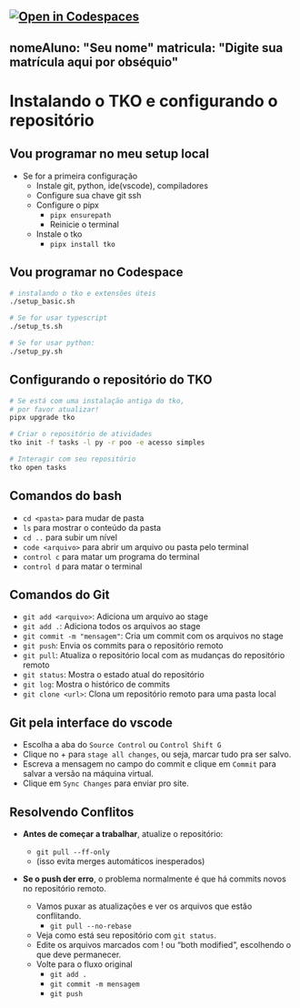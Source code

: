[![Open in Codespaces](https://classroom.github.com/assets/launch-codespace-2972f46106e565e64193e422d61a12cf1da4916b45550586e14ef0a7c637dd04.svg)](https://classroom.github.com/open-in-codespaces?assignment_repo_id=21358503)
---
nomeAluno: "Seu nome"
matricula: "Digite sua matrícula aqui por obséquio"
---

# Instalando o TKO e configurando o repositório

## Vou programar no meu setup local

- Se for a primeira configuração
  - Instale git, python, ide(vscode), compiladores
  - Configure sua chave git ssh
  - Configure o pipx
    - `pipx ensurepath`
    - Reinicie o terminal
  - Instale o tko
    - `pipx install tko`

## Vou programar no Codespace

```bash
# instalando o tko e extensões úteis
./setup_basic.sh

# Se for usar typescript
./setup_ts.sh

# Se for usar python:
./setup_py.sh
```


## Configurando o repositório do TKO

```bash
# Se está com uma instalação antiga do tko,
# por favor atualizar!
pipx upgrade tko

# Criar o repositório de atividades
tko init -f tasks -l py -r poo -e acesso simples

# Interagir com seu repositório
tko open tasks
```

## Comandos do bash

- `cd <pasta>` para mudar de pasta
- `ls` para mostrar o conteúdo da pasta
- `cd ..` para subir um nível
- `code <arquivo>` para abrir um arquivo ou pasta pelo terminal
- `control c` para matar um programa do terminal
- `control d` para matar o terminal

## Comandos do Git

- `git add <arquivo>`: Adiciona um arquivo ao stage
- `git add .`: Adiciona todos os arquivos ao stage
- `git commit -m "mensagem"`: Cria um commit com os arquivos no stage
- `git push`: Envia os commits para o repositório remoto
- `git pull`: Atualiza o repositório local com as mudanças do repositório remoto
- `git status`: Mostra o estado atual do repositório
- `git log`: Mostra o histórico de commits
- `git clone <url>`: Clona um repositório remoto para uma pasta local

## Git pela interface do vscode

- Escolha a aba do `Source Control` ou `Control Shift G`
- Clique no + para `stage all changes`, ou seja, marcar tudo pra ser salvo.
- Escreva a mensagem no campo do commit e clique em `Commit` para salvar a versão na máquina virtual.
- Clique em `Sync Changes` para enviar pro site.

## Resolvendo Conflitos

- **Antes de começar a trabalhar**, atualize o repositório:
  - `git pull --ff-only`
  - (isso evita merges automáticos inesperados)

- **Se o push der erro**, o problema normalmente é que há commits novos no repositório remoto.
  - Vamos puxar as atualizações e ver os arquivos que estão conflitando.
    - `git pull --no-rebase`
  - Veja como está seu repositório com `git status`. 
  - Edite os arquivos marcados com ! ou “both modified”, escolhendo o que deve permanecer.
  - Volte para o fluxo original
    - `git add .`
    - `git commit -m mensagem`
    - `git push`
